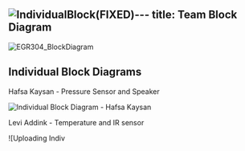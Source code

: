 ![IndividualBlock(FIXED)](https://github.com/user-attachments/assets/a9730b25-a644-4390-b370-c08cb0ca17e6)---
title: Team Block Diagram
---
![EGR304_BlockDiagram](https://github.com/user-attachments/assets/670a326f-5530-4035-aef1-9d47d9abfe00)

## Individual Block Diagrams
Hafsa Kaysan - Pressure Sensor and Speaker
   
![Individual Block Diagram - Hafsa Kaysan](https://github.com/user-attachments/assets/28e9964e-62f9-4762-8e63-55fa9b132c5e)



Levi Addink - Temperature and IR sensor

![Uploading Indiv<?xml version="1.0" encoding="UTF-8"?>
